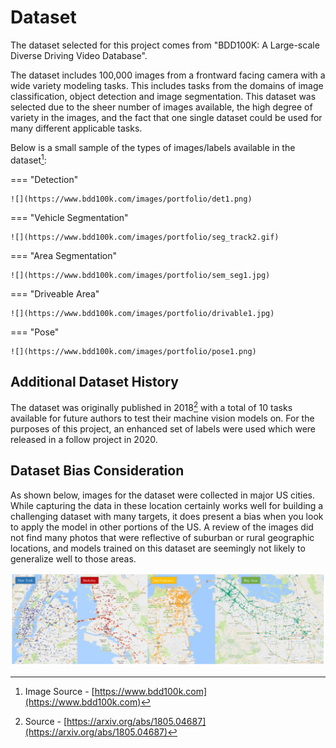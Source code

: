 # Dataset

The dataset selected for this project comes from "BDD100K: A Large-scale Diverse Driving Video Database".

The dataset includes 100,000 images from a frontward facing camera with a wide variety modeling tasks. This includes tasks from the domains of image classification, object detection and image segmentation. This dataset was selected due to the sheer number of images available, the high degree of variety in the images, and the fact that one single dataset could be used for many different applicable tasks.

Below is a small sample of the types of images/labels available in the dataset[^1]:

[^1]: Image Source - [https://www.bdd100k.com](https://www.bdd100k.com)

=== "Detection"  
    
    ![](https://www.bdd100k.com/images/portfolio/det1.png)

=== "Vehicle Segmentation"

    ![](https://www.bdd100k.com/images/portfolio/seg_track2.gif)
  
=== "Area Segmentation"

    ![](https://www.bdd100k.com/images/portfolio/sem_seg1.jpg)

=== "Driveable Area"

    ![](https://www.bdd100k.com/images/portfolio/drivable1.jpg)

=== "Pose"

    ![](https://www.bdd100k.com/images/portfolio/pose1.png)

## Additional Dataset History

The dataset was originally published in 2018[^2] with a total of 10 tasks available for future authors to test their machine vision models on. For the purposes of this project, an enhanced set of labels were used which were released in a follow project in 2020.  

[^2]: Source - [https://arxiv.org/abs/1805.04687](https://arxiv.org/abs/1805.04687)

## Dataset Bias Consideration

As shown below, images for the dataset were collected in major US cities. While capturing the data in these location certainly works well for building a challenging dataset with many targets, it does present a bias when you look to apply the model in other portions of the US. A review of the images did not find many photos that were reflective of suburban or rural geographic locations, and models trained on this dataset are seemingly not likely to generalize well to those areas.

![](images/dataset-capture-location.PNG)
